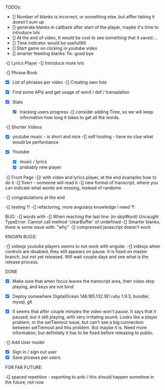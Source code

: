 TODOs:

- [] Number of blanks is incorrect, or something else, but affter tabing it doesn't sum up
- [] generate blanks in callback after start of the player, maybe it's time to introduce lvls
- [] At the end of video, It would be cool to see something that it saved....
- [] Time indicator would be usefulllllll
- [] Start game on clicking in youtube video
- [] smarter feeeling blanks: fix: good bye


-[] Lyrics Player
  -[] Introduce more lvls

-[] Phrase Book
  -[x] List of phrases per video
  -[] Creating own lists
  -[x] Find some APIs and get usage of word / def / transalation

-[x] Stats 
  -[x] tracking users progress
  -[] consider adding Time, so we will keep information how long it takes to get all the words.

-[] Shorter Videos
  -[x] youtube music - is short and nice
  -[] self hosting - have no clue what would be performance

-[x] Youtube 
  -[x] music / lyrics
  -[x] probably new player

-[] Front Page 
  -[]/ with video and lyrics player, at the end examples how to do it
  -[] fiverr - someone will read it
  -[] new format of transcript, where you can indicate what words are missing, instead of randoms

-[] congratulations at the end

-[] testing ?!
-[] refactoring, more angularjs knowledge I need ?!

BUG:
-[] words with 
-[] When reaching the last line: (in skipWord) Uncaught TypeError: Cannot call method 'clearBuffer' of undefined 
-[] Smarter blanks, there is some issue with: "why"
-[] compressed javascript doesn't work

KNOWN BUGS:

-[] videojs youtube players seems to not work with angular. 
-[] videojs when controls are disabled, they still appears on pause. It is fixed on master branch, but not yet released. Will wait couple days and see what is the release process.

DONE

-[x] Make sure that when focus leaves the transcript area, then video stop playing, and keys are not bind.
-[x] Deploy somewhere
  DigitalOcean 146.185.132.161
  ruby 1.9.3, bundler, mysql, git

-[x] It seems that after couple minutes the video won't pause. It says that it paused, but it still playing, with very irritating sound. Looks like a player problem, or the setTiemout issue, but can't see a big connection between setTiemout and this problem.  But maybe it is. Need more information, but definitely it has to be fixed before releasing to public.

-[] Add User model
  -[x] Sign in / sign out user
  -[x] Save phrases per users

FOR FAR FUTURE:

  -[] spaced repetition - exporting to anki / this should happen sometime in the future, not now
